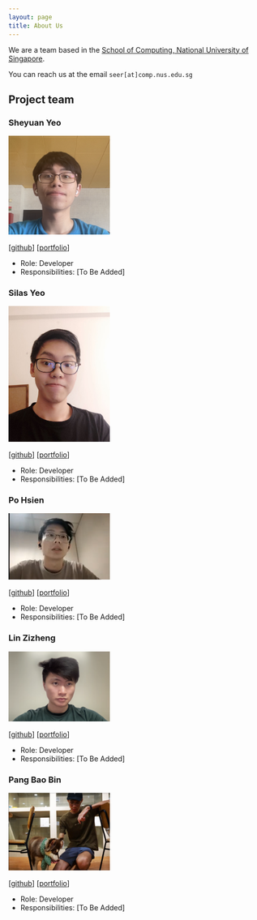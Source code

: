 ```yaml
---
layout: page
title: About Us
---
```


We are a team based in the [School of Computing, National University of Singapore](http://www.comp.nus.edu.sg).

You can reach us at the email `seer[at]comp.nus.edu.sg`

## Project team

### Sheyuan Yeo

<img src="images/piyotato.png" width="200px">

[[github](https://github.com/Piyotato)]
[[portfolio](team/piyotato.md)]

* Role: Developer
* Responsibilities: [To Be Added]

### Silas Yeo

<img src="images/comicalromance.png" width="200px">

[[github](http://github.com/comicalromance)]
[[portfolio](team/johndoe.md)]

* Role: Developer
* Responsibilities: [To Be Added]

### Po Hsien

<img src="images/lpohsien.png" width="200px">

[[github](http://github.com/lpohsien)]
[[portfolio](team/lpohsien.md)]

* Role: Developer
* Responsibilities: [To Be Added]

### Lin Zizheng

<img src="images/dr-arrgghh.png" width="200px">

[[github](http://github.com/dr-arrgghh)]
[[portfolio](team/dr-arrgghh.md)]

* Role: Developer
* Responsibilities: [To Be Added]

### Pang Bao Bin

<img src="images/highorbit25.png" width="200px">

[[github](http://github.com/highorbit25)]
[[portfolio](team/highorbit25.md)]

* Role: Developer
* Responsibilities: [To Be Added]
